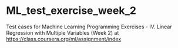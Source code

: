 ML_test_exercise_week_2
=======================

Test cases for Machine Learning Programming Exercises - IV. Linear Regression with Multiple Variables (Week 2) at https://class.coursera.org/ml/assignment/index